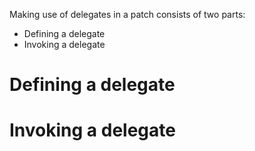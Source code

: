 Making use of delegates in a patch consists of two parts:

* Defining a delegate
* Invoking a delegate

# Defining a delegate


# Invoking a delegate
